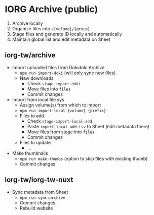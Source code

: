 # IORG Archive (public)

1. Archive locally
2. Organize files into `/{volume}/{group}`
3. Stage files and generate ID locally and automatically
4. Maintain global list and edit metadata on Sheet

## iorg-tw/archive
- Import uploaded files from Dokidoki Archive
  - `npm run import-doki` (will only sync new files)
  - New downloads
    - Check `stage-import-doki`
    - Move files into `files`
    - Commit changes
- Import from local file sys
  - Assign volume(s) from which to import
  - `npm run import-local {volume} {prefix}`
  - Files to add
    - Check `stage-import-local-add`
    - Paste `import-local-add.tsv` to Sheet (edit metadata there)
    - Move files from stage into `files`
    - Commit changes
  - Files to update
    - ...
- Make thumbnails
  - `npm run make-thumbs` (option to skip files with existing thumb)
  - Commit changes

## iorg-tw/iorg-tw-nuxt
- Sync metadata from Sheet
  - `npm run sync:archive`
  - Commit changes
  - Rebuild website
  